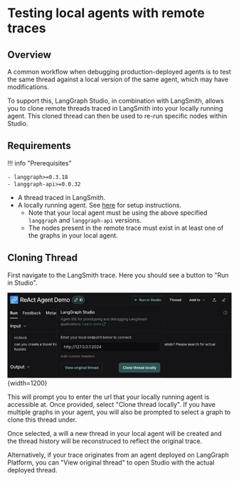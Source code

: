 # Testing local agents with remote traces

## Overview

A common workflow when debugging production-deployed agents is to test the same thread against a local version of the same agent, which may have modifications.

To support this, LangGraph Studio, in combination with LangSmith, allows you to clone remote threads traced in LangSmith into your locally running agent. This cloned thread can then be used to re-run specific nodes within Studio.

## Requirements

!!! info "Prerequisites"

    - langgraph>=0.3.18
    - langgraph-api>=0.0.32

- A thread traced in LangSmith.
- A locally running agent. See [here](../how-tos/studio/quick_start.md#local-development-server) for setup instructions.
  - Note that your local agent must be using the above specified `langgraph` and `langgraph-api` versions.
  - The nodes present in the remote trace must exist in at least one of the graphs in your local agent.

## Cloning Thread

First navigate to the LangSmith trace. Here you should see a button to "Run in Studio".

![Run in Studio](img/run_in_studio.png){width=1200}

This will prompt you to enter the url that your locally running agent is accessible at. Once provided, select "Clone thread locally". If you have multiple graphs in your agent, you will also be prompted to select a graph to clone this thread under.

Once selected, a will a new thread in your local agent will be created and the thread history will be reconstruced to reflect the original trace.

Alternatively, if your trace originates from an agent deployed on LangGraph Platform, you can "View original thread" to open Studio with the actual deployed thread.

